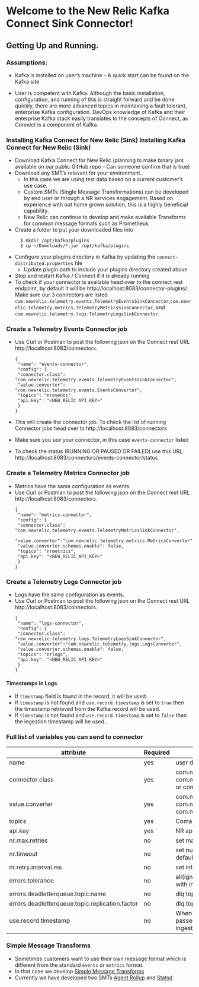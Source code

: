 # Welcome to the New Relic Kafka Connect Sink Connector!

## Getting Up and Running.

### Assumptions: 
- Kafka is installed on user’s machine - A quick start can be found on the Kafka
site

-  User is competent with Kafka. Although the basic installation, configuration,
and running of this is straight forward and be done quickly, there are more
advanced topics in maintaining a fault tolerant, enterprise Kafka configuration.
DevOps knowledge of Kafka and their enterprise Kafka stack easily translates
to the concepts of Connect, as Connect is a component of Kafka.

### Installing Kafka Connect for New Relic (Sink) Installing Kafka Connect for New Relic (Sink)

- Download Kafka Connect for New Relic (planning to make binary jars available
on our public GitHub repo - Can someone confirm that is true)
- Download any SMT’s relevant for your environment.
    - In this case we are using test data based on a current customer’s use
case.
    - Custom SMTs (Single Message Transformations) can be developed by
end user or through a NR services engagement. Based on experience
with out home grown solution, this is a highly beneficial capability.
    - New Relic can continue to develop and make available Transforms for
common message formats such as Prometheus
- Create a folder to put your downloaded files into
    ````
      $ mkdir /opt/kafka/plugins
      $ cp ~/Downloads/*.jar /opt/kafka/plugins
    ````
- Configure your plugins directory in Kafka by updating the `connect-distributed.properties` file
    - Update plugin.path to include your plugins directory created above
- Stop and restart Kafka / Connect if it is already running
- To check if your connector is available head over to the connect rest endpoint, by default it will be http://localhost:8083/connector-plugins/. Make sure our 3 connectors are listed `com.newrelic.telemetry.events.TelemetryEventsSinkConnector`,`com.newrelic.telemetry.metrics.TelemetryMetricsSinkConnector`, and `com.newrelic.telemetry.logs.TelemetryLogsSinkConnector`.

### Create a Telemetry Events Connector job

- Use Curl or Postman to post the following json on the Connect rest URL http://localhost:8083/connectors.
  ```
  {
   "name": "events-connector",
   "config": {
   "connector.class": "com.newrelic.telemetry.events.TelemetryEventsSinkConnector",
   "value.converter": "com.newrelic.telemetry.events.EventsConverter",
   "topics": "nrevents",
   "api.key": "<NEW_RELIC_API_KEY>"
   }
  }
  ```
  
  
- This will create the connector job. To check the list of running Connector jobs head over to http://localhost:8083/connectors
- Make sure you see your connector, in this case `events-connector` listed
- To check the status (RUNNING OR PAUSED OR FAILED) use this URL http://localhost:8083/connectors/events-connector/status

### Create a Telemetry Metrics Connector job
- Metrics have the same configuration as events.
- Use Curl or Postman to post the following json on the Connect rest URL http://localhost:8083/connectors.
  ```
  {
   "name": "metrics-connector",
   "config": {
   "connector.class": "com.newrelic.telemetry.events.TelemetryMetricsSinkConnector",
   "value.converter":"com.newrelic.telemetry.metrics.MetricsConverter",
   "value.converter.schemas.enable": false,
   "topics": "nrmetrics",
   "api.key": "<NEW_RELIC_API_KEY>"
   }
  }
    ```

### Create a Telemetry Logs Connector job
- Logs have the same configuration as events.
- Use Curl or Postman to post the following json on the Connect rest URL http://localhost:8083/connectors.
  ```
  {
   "name": "logs-connector",
   "config": {
   "connector.class": "com.newrelic.telemetry.logs.TelemetryLogsSinkConnector",
   "value.converter":"com.newrelic.telemetry.logs.LogsConverter",
   "value.converter.schemas.enable": false,
   "topics": "nrlogs",
   "api.key": "<NEW_RELIC_API_KEY>"
   }
  }
    ```

#### Timestamps in Logs
-  If `timestamp` field is found in the record, it will be used. 
-  If `timestamp` is not found and `use.record.timestamp` is set to `true` then the timestamp retrieved from the Kafka record will be used.
-  If `timestamp` is not found and `use.record.timestamp` is set to `false` then the ingestion timestamp will be used..


### Full list of variables you can send to connector 
  | attribute     | Required |                          description          |
  | ------------- | -------- | --------------------------------------------- |
  | name          | yes | user definable name for identifying connector |
  |connector.class| yes | com.newrelic.telemetry.events.TelemetryEventsSinkConnector(Events), com.newrelic.telemetry.events.TelemetryMetricsSinkConnector(Metrics), or com.newrelic.telemetry.logs.TelemetryLogsSinkConnector(Logs)|
  |value.converter| yes | com.newrelic.telemetry.events.EventsConverter(Events), com.newrelic.telemetry.metrics.MetricsConverter(Metrics), or com.newrelic.telemetry.logs.LogsConverter(Logs) |
  |topics         | yes | Coma seperated list of topics the connector listens to.|
  |api.key        | yes | NR api key |
  |nr.max.retries | no  | set max number of retries on the NR server, default is 5 |
  |nr.timeout     | no  | set number of seconds to wait before throwing a timeout exception, default is 2 |  
  |nr.retry.interval.ms | no | set interval between retries in milli seconds, default is 1000 |
  |errors.tolerance | no | all(ignores all json errors) or none(makes connector fail on messages with incorrect format) |
  |errors.deadletterqueue.topic.name| no | dlq topic name ( messages with incorrect format are sent to this topic) |
  |errors.deadletterqueue.topic.replication.factor| no | dlq topic replication factor |
  |use.record.timestamp        | no | When set to `true`, the timestamp is retrieved from the Kafka record and passed to New Relic. When set to false, the timestamp will be the ingestion timestamp. default is true |  

### Simple Message Transforms 
- Sometimes customers want to use their own message format which is different from the standard `events` or `metrics` format.
- In that case we develop [Simple Message Transforms](https://docs.confluent.io/current/connect/transforms/index.html#:~:text=Kafka%20Connect%20Transformations-,Kafka%20Connect%20Transformations,sent%20to%20a%20sink%20connector.)  
- Currently we have developed two SMTs [Agent Rollup](https://github.com/newrelic/kafka-connect-newrelic/tree/master/smts/Kafka-connect-new-relic-agent-rollup-smt) and [Statsd](https://github.com/newrelic/kafka-connect-newrelic/tree/master/smts/kafka-connect-new-relic-statsd-smt) 
